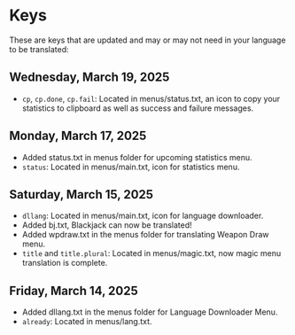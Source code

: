 # Keys
These are keys that are updated and may or may not need in your language to be translated:

## Wednesday, March 19, 2025
- `cp`, `cp.done`, `cp.fail`: Located in menus/status.txt, an icon to copy your statistics to clipboard as well as success and failure messages.

## Monday, March 17, 2025
- Added status.txt in menus folder for upcoming statistics menu.
- `status`: Located in menus/main.txt, icon for statistics menu.

## Saturday, March 15, 2025
- `dllang`: Located in menus/main.txt, icon for language downloader.
- Added bj.txt, Blackjack can now be translated!
- Added wpdraw.txt in the menus folder for translating Weapon Draw menu.
- `title` and `title.plural`: Located in menus/magic.txt, now magic menu translation is complete.

## Friday, March 14, 2025
- Added dllang.txt in the menus folder for Language Downloader Menu.
- `already`: Located in menus/lang.txt.